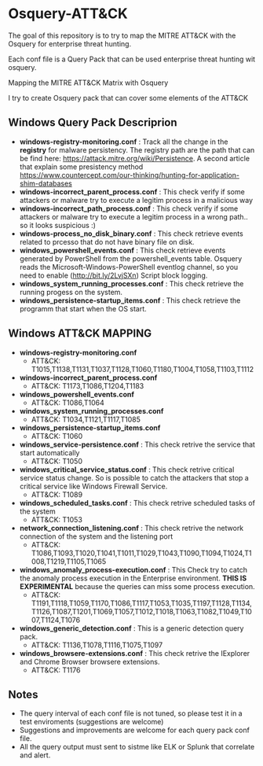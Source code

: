 # Osquery-ATT&CK

The goal of this repository is to try to map the MITRE ATT&CK with the Osquery for enterprise threat hunting.

Each conf file is a Query Pack that can be used enterprise threat hunting wit osquery. 

Mapping the MITRE ATT&CK Matrix with Osquery


I try to create Osquery pack that can cover some elements of the ATT&CK
## Windows Query Pack Descriprion

- **windows-registry-monitoring.conf** : Track all the change in the **registry** for malware persistency. The registry path are the path that can be find here:
    https://attack.mitre.org/wiki/Persistence. A second article that explain some presistency method https://www.countercept.com/our-thinking/hunting-for-application-shim-databases
- **windows-incorrect_parent_process.conf** : This check verify if some attackers or malware try to execute a legitim process in a malicious way
- **windows-incorrect_path_process.conf** : This check verify if some attackers or malware try to execute a legitim process in a wrong path.. so it looks suspicious :)
- **windows-process_no_disk_binary.conf** : This check retrieve events related to prcesso that do not have binary file on disk.
- **windows_powershell_events.conf** : This check retrieve events generated by PowerShell from the powershell_events table. Osquery reads the Microsoft-Windows-PowerShell eventlog channel, so you need to enable (http://bit.ly/2LvjSXn) Script block logging. 
- **windows_system_running_processes.conf** : This check retrieve the running progess on the system.
- **windows_persistence-startup_items.conf** : This check retrieve the programm that start when the OS start.


## Windows ATT&CK MAPPING
- **windows-registry-monitoring.conf**
    - ATT&CK: T1015,T1138,T1131,T1037,T1128,T1060,T1180,T1004,T1058,T1103,T1112
- **windows-incorrect_parent_process.conf**
    - ATT&CK: T1173,T1086,T1204,T1183
- **windows_powershell_events.conf**
    - ATT&CK: T1086,T1064
- **windows_system_running_processes.conf**   
    - ATT&CK: T1034,T1121,T1117,T1085
- **windows_persistence-startup_items.conf**
    - ATT&CK: T1060
- **windows_service-persistence.conf** : This check retrive the service that start automatically
    - ATT&CK: T1050
- **windows_critical_service_status.conf** : This check retrive critical service status change. So is possible to catch the attackers that stop a critical service like Windows Firewall Service. 
    - ATT&CK: T1089
- **windows_scheduled_tasks.conf** : This check retrive scheduled tasks of the system
    - ATT&CK: T1053
- **network_connection_listening.conf** : This check retrive the network connection of the system and the listening port
    - ATT&CK: T1086,T1093,T1020,T1041,T1011,T1029,T1043,T1090,T1094,T1024,T1008,T1219,T1105,T1065
- **windows_anomaly_process-execution.conf** : This Check try to catch the anomaly process execution in the Enterprise environment. **THIS IS EXPERIMENTAL** because the queries can miss some process execution.
    - ATT&CK: T1191,T1118,T1059,T1170,T1086,T1117,T1053,T1035,T1197,T1128,T1134,T1126,T1087,T1201,T1069,T1057,T1012,T1018,T1063,T1082,T1049,T1007,T1124,T1076
- **windows_generic_detection.conf** : This is a generic detection query pack.
    - ATT&CK: T1136,T1078,T1116,T1075,T1097
- **windows_browsere-extensions.conf** : This check retrive the IExplorer and Chrome Browser browsere extensions.
    - ATT&CK: T1176


## Notes

* The query interval of each conf file is not tuned, so please test it in a test enviroments (suggestions are welcome)
* Suggestions and improvements are welcome for each query pack conf file.
* All the query output must sent to sistme like ELK or Splunk that correlate and alert.
